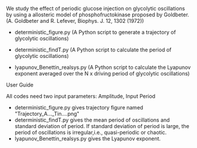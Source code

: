 We study the effect of periodic glucose injection on glycolytic oscillations by using a allosteric model of phosphofructokinase proposed by Goldbeter. (A. Goldbeter and R. Lefever, Biophys. J. 12, 1302 (1972))

- deterministic_figure.py (A Python script to generate a trajectory of glycolytic oscillations)

- deterministic_findT.py (A Python script to calculate the period of glycolytic oscillations)

- lyapunov_Benettin_realsys.py (A Python script to calculate the Lyapunov exponent averaged over the N x driving period of glycolytic oscillations)

User Guide

All codes need two input parameters: Amplitude, Input Period
- deterministic_figure.py gives trajectory figure named "Trajectory_A..._Tin....png"
- deterministic_findT.py gives the mean period of oscillations and standard deviation of period. If standard deviation of period is large, the period of oscillations is irregular,i.e., quasi-periodic or chaotic.
- lyapunov_Benettin_realsys.py gives the Lyapunov exponent.
